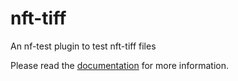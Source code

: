 # nft-tiff

An nf-test plugin to test nft-tiff files


Please read the [documentation](https://nf-core.github.io/nft-tiff) for more information.
